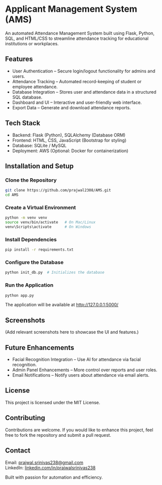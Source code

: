 # Applicant Management System (AMS)

An automated Attendance Management System built using Flask, Python, SQL, and HTML/CSS to streamline attendance tracking for educational institutions or workplaces.

## Features

- User Authentication – Secure login/logout functionality for admins and users.  
- Attendance Tracking – Automated record-keeping of student or employee attendance.  
- Database Integration – Stores user and attendance data in a structured SQL database.  
- Dashboard and UI – Interactive and user-friendly web interface.  
- Export Data – Generate and download attendance reports.  

## Tech Stack

- Backend: Flask (Python), SQLAlchemy (Database ORM)  
- Frontend: HTML, CSS, JavaScript (Bootstrap for styling)  
- Database: SQLite / MySQL  
- Deployment: AWS (Optional: Docker for containerization)  

## Installation and Setup

### Clone the Repository  
```bash
git clone https://github.com/prajwal2308/AMS.git
cd AMS
```

### Create a Virtual Environment  
```bash
python -m venv venv
source venv/bin/activate   # On Mac/Linux
venv\Scripts\activate      # On Windows
```

### Install Dependencies  
```bash
pip install -r requirements.txt
```

### Configure the Database  
```bash
python init_db.py  # Initializes the database
```

### Run the Application  
```bash
python app.py
```
The application will be available at http://127.0.0.1:5000/

## Screenshots  

(Add relevant screenshots here to showcase the UI and features.)  

## Future Enhancements  

- Facial Recognition Integration – Use AI for attendance via facial recognition.  
- Admin Panel Enhancements – More control over reports and user roles.  
- Email Notifications – Notify users about attendance via email alerts.  

## License  

This project is licensed under the MIT License.  

## Contributing  

Contributions are welcome. If you would like to enhance this project, feel free to fork the repository and submit a pull request.  

## Contact  

Email: prajwal.srinivas238@gmail.com  
LinkedIn: [linkedin.com/in/prajwalsrinivas238](https://linkedin.com/in/prajwalsrinivas238)  

Built with passion for automation and efficiency.
